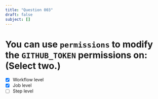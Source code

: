 ```yaml
---
title: "Question 003"
draft: false
subject: []
---
```


# You can use `permissions` to modify the `GITHUB_TOKEN` permissions on: (Select two.)

- [x] Workflow level
- [x] Job level
- [ ] Step level
